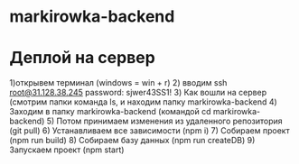 # markirowka-backend

# Деплой на сервер 
1)открывем терминал (windows = win + r)
2) вводим ssh root@31.128.38.245 password: sjwer43SS1!
3) Как вошли на сервер (смотрим папки команда ls, и находим папку markirowka-backend 
4) Заходим в папку markirowka-backend  (командой cd markirowka-backend)
5) Потом принимаем изменения из удаленного репозитория (git pull)
6) Устанавливаем все зависимости (npm i)
7) Собираем проект (npm run build)
8) Собираем базу данных (npm run createDB)
9) Запускаем проект (npm start)

